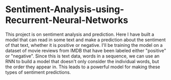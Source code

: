 # Sentiment-Analysis-using-Recurrent-Neural-Networks
This project is on sentiment analysis and prediction. Here I have built a model that can read in some text and make a prediction about the sentiment of that text, whether it is positive or negative. I'll be training the model on a dataset of movie reviews from IMDB that have been labeled either "positive" or "negative". Since this is text data, words in a sequence, we can use an RNN to build a model that doesn't only consider the individual words, but the order they appear in. This leads to a powerful model for making these types of sentiment predictions.
